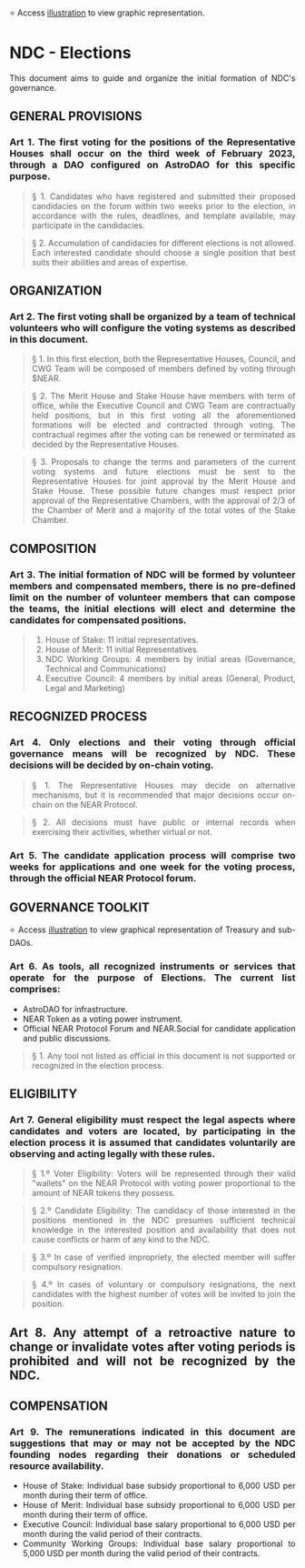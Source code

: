 :star: Access [illustration](https://cacoo.com/diagrams/WmJokHJSNmEguEMU/5F7E8) to view graphic representation.
<div align="justify">

# NDC - Elections

This document aims to guide and organize the initial formation of NDC's governance.

## GENERAL PROVISIONS

### Art 1. The first voting for the positions of the Representative Houses shall occur on the third week of February 2023, through a DAO configured on AstroDAO for this specific purpose.

> § 1. Candidates who have registered and submitted their proposed candidacies on the forum within two weeks prior to the election, in accordance with the rules, deadlines, and template available, may participate in the candidacies.

> § 2. Accumulation of candidacies for different elections is not allowed. Each interested candidate should choose a single position that best suits their abilities and areas of expertise.

## ORGANIZATION

### Art 2. The first voting shall be organized by a team of technical volunteers who will configure the voting systems as described in this document.

> § 1. In this first election, both the Representative Houses, Council, and CWG Team will be composed of members defined by voting through $NEAR.

> § 2. The Merit House and Stake House have members with term of office, while the Executive Council and CWG Team are contractually held positions, but in this first voting all the aforementioned formations will be elected and contracted through voting. The contractual regimes after the voting can be renewed or terminated as decided by the Representative Houses.

> § 3. Proposals to change the terms and parameters of the current voting systems and future elections must be sent to the Representative Houses for joint approval by the Merit House and Stake House. These possible future changes must respect prior approval of the Representative Chambers, with the approval of 2/3 of the Chamber of Merit and a majority of the total votes of the Stake Chamber.

## COMPOSITION

### Art 3. The initial formation of NDC will be formed by volunteer members and compensated members, there is no pre-defined limit on the number of volunteer members that can compose the teams, the initial elections will elect and determine the candidates for compensated positions.

> 1. House of Stake: 11 initial representatives.
> 2. House of Merit: 11 initial Representatives.
> 3. NDC Working Groups: 4 members by initial areas (Governance, Technical and Communications)
> 4. Executive Council: 4 members by initial areas (General, Product, Legal and Marketing)

## RECOGNIZED PROCESS

### Art 4. Only elections and their voting through official governance means will be recognized by NDC. These decisions will be decided by on-chain voting.

> § 1. The Representative Houses may decide on alternative mechanisms, but it is recommended that major decisions occur on-chain on the NEAR Protocol.

> § 2. All decisions must have public or internal records when exercising their activities, whether virtual or not.

### Art 5. The candidate application process will comprise two weeks for applications and one week for the voting process, through the official NEAR Protocol forum.

## GOVERNANCE TOOLKIT
:star: Access [illustration](https://cacoo.com/diagrams/QQmzVPM4DjlcEcwo/0943E) to view graphical representation of Treasury and sub-DAOs.  

### Art 6. As tools, all recognized instruments or services that operate for the purpose of Elections. The current list comprises:

- AstroDAO for infrastructure.
- NEAR Token as a voting power instrument.
- Official NEAR Protocol Forum and NEAR.Social for candidate application and public discussions.

> § 1. Any tool not listed as official in this document is not supported or recognized in the election process.

## ELIGIBILITY

### Art 7. General eligibility must respect the legal aspects where candidates and voters are located, by participating in the election process it is assumed that candidates voluntarily are observing and acting legally with these rules.

> § 1.º Voter Eligibility:
Voters will be represented through their valid "wallets" on the NEAR Protocol with voting power proportional to the amount of NEAR tokens they possess.

> § 2.º Candidate Eligibility:
The candidacy of those interested in the positions mentioned in the NDC presumes sufficient technical knowledge in the interested position and availability that does not cause conflicts or harm of any kind to the NDC.

> § 3.º In case of verified impropriety, the elected member will suffer compulsory resignation.

> § 4.º In cases of voluntary or compulsory resignations, the next candidates with the highest number of votes will be invited to join the position.

## Art 8. Any attempt of a retroactive nature to change or invalidate votes after voting periods is prohibited and will not be recognized by the NDC.

## COMPENSATION

### Art 9. The remunerations indicated in this document are suggestions that may or may not be accepted by the NDC founding nodes regarding their donations or scheduled resource availability.

- House of Stake: Individual base subsidy proportional to 6,000 USD per month during their term of office.
- House of Merit: Individual base subsidy proportional to 6,000 USD per month during their term of office.
- Executive Council: Individual base salary proportional to 6,000 USD per month during the valid period of their contracts.
- Community Working Groups: Individual base salary proportional to 5,000 USD per month during the valid period of their contracts.

</justify>
